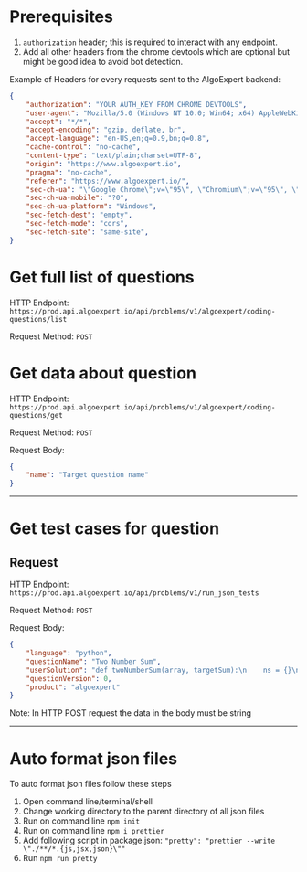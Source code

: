 # Prerequisites
1. `authorization` header; this is required to interact with any endpoint.
2. Add all other headers from the chrome devtools which are optional but might be good idea to avoid bot detection.

Example of Headers for every requests sent to the AlgoExpert backend:
```json
{
    "authorization": "YOUR AUTH_KEY FROM CHROME DEVTOOLS",
    "user-agent": "Mozilla/5.0 (Windows NT 10.0; Win64; x64) AppleWebKit/537.36 (KHTML, like Gecko) Chrome/95.0.4638.54 Safari/537.36",
    "accept": "*/*",
    "accept-encoding": "gzip, deflate, br",
    "accept-language": "en-US,en;q=0.9,bn;q=0.8",
    "cache-control": "no-cache",
    "content-type": "text/plain;charset=UTF-8",
    "origin": "https://www.algoexpert.io",
    "pragma": "no-cache",
    "referer": "https://www.algoexpert.io/",
    "sec-ch-ua": "\"Google Chrome\";v=\"95\", \"Chromium\";v=\"95\", \";Not A Brand\";v=\"99\"",
    "sec-ch-ua-mobile": "?0",
    "sec-ch-ua-platform": "Windows",
    "sec-fetch-dest": "empty",
    "sec-fetch-mode": "cors",
    "sec-fetch-site": "same-site",
}
```

# Get full list of questions

HTTP Endpoint: `https://prod.api.algoexpert.io/api/problems/v1/algoexpert/coding-questions/list` 

Request Method: `POST` 

# Get data about question

HTTP Endpoint: `https://prod.api.algoexpert.io/api/problems/v1/algoexpert/coding-questions/get` 

Request Method: `POST` 

Request Body: 
``` json
{   
    "name": "Target question name"
}
```

---
# Get test cases for question

## Request 

HTTP Endpoint: `https://prod.api.algoexpert.io/api/problems/v1/run_json_tests` 

Request Method: `POST` 

Request Body: 
```json
{
    "language": "python",
    "questionName": "Two Number Sum",
    "userSolution": "def twoNumberSum(array, targetSum):\n    ns = {}\n    for n in array:\n        pm = targetSum - n\n        if pm in ns:\n            return [pm, n]\n        else:\n            ns[n] = True\n    return []",
    "questionVersion": 0,
    "product": "algoexpert"
}
```

Note: In HTTP POST request the data in the body must be string

---
# Auto format json files
To auto format json files follow these steps
1. Open command line/terminal/shell
2. Change working directory to the parent directory of all json files
3. Run on command line `npm init`
4. Run on command line `npm i prettier`
5. Add following script in package.json: `"pretty": "prettier --write \"./**/*.{js,jsx,json}\""`
6. Run `npm run pretty`
